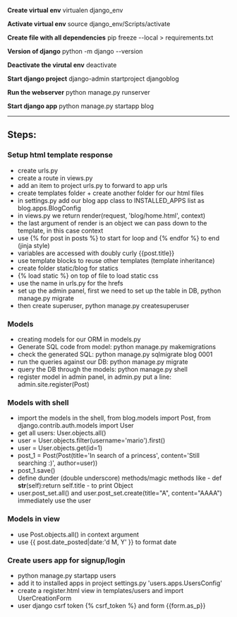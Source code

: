 **Create virtual env**
virtualen django_env

**Activate virtual env**
source django_env/Scripts/activate

**Create file with all dependencies**
pip freeze --local > requirements.txt

**Version of django**
python -m django --version

**Deactivate the virutal env**
deactivate

**Start django project**
django-admin startproject djangoblog

**Run the webserver**
python manage.py runserver

**Start django app**
python manage.py startapp blog

* * *

## Steps:
### Setup html template response
- create urls.py
- create a route in views.py
- add an item to project urls.py to forward to app urls
- create templates folder + create another folder for our html files
- in settings.py add our blog app class to INSTALLED_APPS list as blog.apps.BlogConfig
- in views.py we return render(request, 'blog/home.html', context)
- the last argument of render is an object we can pass down to the template, in this case context
- use {% for post in posts %} to start for loop and {% endfor %} to end (jinja style)
- variables are accessed with doubly curly {{post.title}}
- use template blocks to reuse other templates (template inheritance)
- create folder static/blog for statics
- {% load static %} on top of file to load static css
- use the name in urls.py for the hrefs
- set up the admin panel, first we need to set up the table in DB, python manage.py migrate
- then create superuser, python manage.py createsuperuser
### Models
- creating models for our ORM in models.py
- Generate SQL code from model: python manage.py makemigrations
- check the generated SQL: python manage.py sqlmigrate blog 0001
- run the queries against our DB: python manage.py migrate
- query the DB through the models: python manage.py shell
- register model in admin panel, in admin.py put a line: admin.site.register(Post)
### Models with shell
- import the models in the shell, from blog.models import Post, from django.contrib.auth.models import User
- get all users: User.objects.all()
- user = User.objects.filter(username='mario').first()
- user = User.objects.get(id=1)
- post_1 = Post(Post(title='In search of a princess', content='Still searching :)', author=user))
- post_1.save() 
- define dunder (double underscore) methods/magic methods like - def __str__(self):return self.title - to print Object
- user.post_set.all() and user.post_set.create(title="A", content="AAAA") immediately use the user
### Models in view
- use Post.objects.all() in context argument
- use {{ post.date_posted|date:'d M, Y' }} to format date
### Create users app for signup/login
- python manage.py startapp users
- add it to installed apps in project settings.py 'users.apps.UsersConfig'
- create a register.html view in templates/users and import UserCreationForm
- user django csrf token {% csrf_token %} and form {{form.as_p}}


